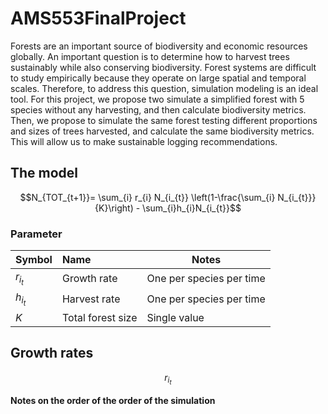 # AMS553FinalProject

Forests are an important source of biodiversity and economic resources globally. An important question is to determine how to harvest trees sustainably while also conserving biodiversity. Forest systems are difficult to study empirically because they operate on large spatial and temporal scales. Therefore, to address this question, simulation modeling is an ideal tool. For this project, we propose two simulate a simplified forest with 5 species without any harvesting, and then calculate biodiversity metrics. Then, we propose to simulate the same forest testing different proportions and sizes of trees harvested, and calculate the same biodiversity metrics. This will allow us to make sustainable logging recommendations. 

## The model

$$N_{TOT_{t+1}}= \sum_{i} r_{i} N_{i_{t}} \left(1-\frac{\sum_{i} N_{i_{t}}}{K}\right) - \sum_{i}h_{i}N_{i_{t}}$$


### Parameter

| Symbol | Name  | Notes       |
| ------|:------ | ----------- |
|$r_{i_{t}}$| Growth rate | One per species per time |
| $h_{i_{t}}$      | Harvest rate       |   One per species per time          |
| $K$  | Total forest size       |  Single value |


## Growth rates

$$r_{i_{t}}$$


**Notes on the order of the order of the simulation**


